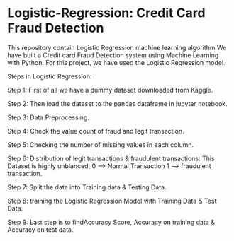 # Logistic-Regression:  Credit Card Fraud Detection
This repository contain Logistic Regression machine learning algorithm
We have built a Credit card Fraud Detection system using Machine Learning with Python. For this project, we have used the Logistic Regression model.

Steps in Logistic Regression:

Step 1: First of all we have a dummy dataset downloaded from Kaggle.

Step 2: Then load the dataset to the pandas dataframe in jupyter notebook.

Step 3: Data Preprocessing.

Step 4: Check the value count of fraud and legit transaction.

Step 5: Checking the number of missing values in each column.


Step 6: Distribution of legit transactions & fraudulent transactions: This Dataset is highly unblanced, 0 --> Normal Transaction 1 --> fraudulent transaction.

Step 7: Split the data into Training data & Testing Data.

Step 8: training the Logistic Regression Model with Training Data & Test Data.

Step 9: Last step is to findAccuracy Score, Accuracy on training data & Accuracy on test data.
